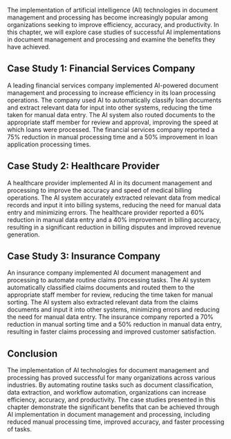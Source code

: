 
The implementation of artificial intelligence (AI) technologies in document management and processing has become increasingly popular among organizations seeking to improve efficiency, accuracy, and productivity. In this chapter, we will explore case studies of successful AI implementations in document management and processing and examine the benefits they have achieved.

Case Study 1: Financial Services Company
----------------------------------------

A leading financial services company implemented AI-powered document management and processing to increase efficiency in its loan processing operations. The company used AI to automatically classify loan documents and extract relevant data for input into other systems, reducing the time taken for manual data entry. The AI system also routed documents to the appropriate staff member for review and approval, improving the speed at which loans were processed. The financial services company reported a 75% reduction in manual processing time and a 50% improvement in loan application processing times.

Case Study 2: Healthcare Provider
---------------------------------

A healthcare provider implemented AI in its document management and processing to improve the accuracy and speed of medical billing operations. The AI system accurately extracted relevant data from medical records and input it into billing systems, reducing the need for manual data entry and minimizing errors. The healthcare provider reported a 60% reduction in manual data entry and a 40% improvement in billing accuracy, resulting in a significant reduction in billing disputes and improved revenue generation.

Case Study 3: Insurance Company
-------------------------------

An insurance company implemented AI document management and processing to automate routine claims processing tasks. The AI system automatically classified claims documents and routed them to the appropriate staff member for review, reducing the time taken for manual sorting. The AI system also extracted relevant data from the claims documents and input it into other systems, minimizing errors and reducing the need for manual data entry. The insurance company reported a 70% reduction in manual sorting time and a 50% reduction in manual data entry, resulting in faster claims processing and improved customer satisfaction.

Conclusion
----------

The implementation of AI technologies for document management and processing has proved successful for many organizations across various industries. By automating routine tasks such as document classification, data extraction, and workflow automation, organizations can increase efficiency, accuracy, and productivity. The case studies presented in this chapter demonstrate the significant benefits that can be achieved through AI implementation in document management and processing, including reduced manual processing time, improved accuracy, and faster processing of tasks.
